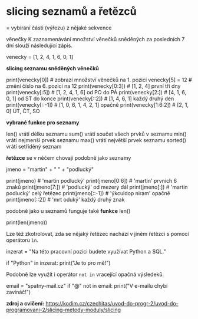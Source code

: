 # slicing seznamů a řetězců
= vybírání části (výřezu) z nějaké sekvence

věnečky
K zaznamenávání množství věnečků sněděných za posledních 7 dní slouží následující zápis.

venecky = [1, 2, 4, 1, 6, 0, 1]

**slicing seznamu sněděných věnečků**

print(venecky[0]) # zobrazí množství věnečků na 1. pozici
venecky[5] = 12 # změní číslo na 6. pozici na 12
print(venecky[0:3])   # [1, 2, 4] první tři dny
print(venecky[:5])    # [1, 2, 4, 1, 6] od PO do PÁ
print(venecky[2:])    # [4, 1, 6, 0, 1] od ST do konce
print(venecky[::2])   # [1, 4, 6, 1] každý druhý den
print(venecky[::-1])  # [1, 0, 6, 1, 4, 2, 1] opačně
print(venecky[1:6:2]) # [2, 1, 0] ÚT, ČT, SO

**vybrané funkce pro seznamy**

len() vrátí délku seznamu
sum() vrátí součet všech prvků v seznamu
min() vrátí nejmenší prvek seznamu
max() vrátí největší prvek seznamu
sorted() vrátí setříděný seznam

**řetězce** se v něčem chovají podobně jako seznamy

jmeno = "martin" + " " + "podlucký"

print(jmeno) # 'martin podlucký'
print(jmeno[0:6]) # 'martin' prvních 6 znaků
print(jmeno[7:]) # 'podlucký' od mezery dál
print(jmeno[:]) # 'martin podlucký' celý řetězec
print(jmeno[::-1]) # 'ýkculdop niram' opačně
print(jmeno[::2]) # 'mrt oduký' každý druhý znak

podobně jako u seznamů funguje také **funkce** len()

print(len(jmeno))

Lze též zkotrolovat, zda se nějaký řetězec nachází v jiném řetězci s pomocí operátoru `in`.

inzerat = "Na této pracovní pozici budete využívat Python a SQL."

if "Python" in inzerat:
    print("Je to pro mě!")

Podobně lze využít i operátor `not in` vracející opačná výsledeků.

email = "spatny-mail.cz"
if "@" not in email:
    print("V e-mailu chybí zavináč!")

**zdroj a cvičení:** https://kodim.cz/czechitas/uvod-do-progr-2/uvod-do-programovani-2/slicing-metody-moduly/slicing
